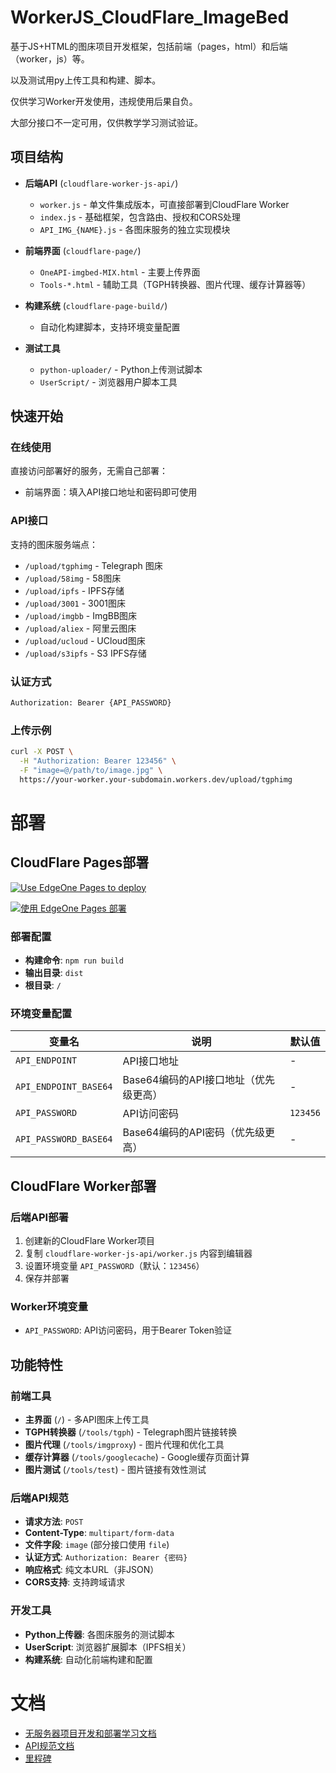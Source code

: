 # WorkerJS_CloudFlare_ImageBed

基于JS+HTML的图床项目开发框架，包括前端（pages，html）和后端（worker，js）等。

以及测试用py上传工具和构建、脚本。

仅供学习Worker开发使用，违规使用后果自负。

大部分接口不一定可用，仅供教学学习测试验证。

## 项目结构

- **后端API** (`cloudflare-worker-js-api/`)
  - `worker.js` - 单文件集成版本，可直接部署到CloudFlare Worker
  - `index.js` - 基础框架，包含路由、授权和CORS处理
  - `API_IMG_{NAME}.js` - 各图床服务的独立实现模块

- **前端界面** (`cloudflare-page/`)
  - `OneAPI-imgbed-MIX.html` - 主要上传界面
  - `Tools-*.html` - 辅助工具（TGPH转换器、图片代理、缓存计算器等）

- **构建系统** (`cloudflare-page-build/`)
  - 自动化构建脚本，支持环境变量配置

- **测试工具**
  - `python-uploader/` - Python上传测试脚本
  - `UserScript/` - 浏览器用户脚本工具

## 快速开始

### 在线使用
直接访问部署好的服务，无需自己部署：
- 前端界面：填入API接口地址和密码即可使用

### API接口
支持的图床服务端点：
- `/upload/tgphimg` - Telegraph 图床
- `/upload/58img` - 58图床
- `/upload/ipfs` - IPFS存储
- `/upload/3001` - 3001图床
- `/upload/imgbb` - ImgBB图床
- `/upload/aliex` - 阿里云图床
- `/upload/ucloud` - UCloud图床
- `/upload/s3ipfs` - S3 IPFS存储

### 认证方式
```bash
Authorization: Bearer {API_PASSWORD}
```

### 上传示例
```bash
curl -X POST \
  -H "Authorization: Bearer 123456" \
  -F "image=@/path/to/image.jpg" \
  https://your-worker.your-subdomain.workers.dev/upload/tgphimg
```

# 部署

## CloudFlare Pages部署

[![Use EdgeOne Pages to deploy](https://cdnstatic.tencentcs.com/edgeone/pages/deploy.svg)](https://edgeone.ai/pages/new?repository-url=https%3A%2F%2Fgithub.com%2FBlueSkyXN%2FWorkerJS_CloudFlare_ImageBed%2F&project-name=WorkerJS-ImageBed&install-command=npm%20install&build-command=npm%20run%20build&output-directory=dist)

[![使用 EdgeOne Pages 部署](https://cdnstatic.tencentcs.com/edgeone/pages/deploy.svg)](https://console.cloud.tencent.com/edgeone/pages/new?repository-url=https%3A%2F%2Fgithub.com%2FBlueSkyXN%2FWorkerJS_CloudFlare_ImageBed%2F&project-name=WorkerJS-ImageBed&install-command=npm%20install&build-command=npm%20run%20build&output-directory=dist)

### 部署配置
- **构建命令**: `npm run build`
- **输出目录**: `dist`
- **根目录**: `/`

### 环境变量配置
| 变量名 | 说明 | 默认值 |
|--------|------|--------|
| `API_ENDPOINT` | API接口地址 | - |
| `API_ENDPOINT_BASE64` | Base64编码的API接口地址（优先级更高） | - |
| `API_PASSWORD` | API访问密码 | `123456` |
| `API_PASSWORD_BASE64` | Base64编码的API密码（优先级更高） | - |

## CloudFlare Worker部署

### 后端API部署
1. 创建新的CloudFlare Worker项目
2. 复制 `cloudflare-worker-js-api/worker.js` 内容到编辑器
3. 设置环境变量 `API_PASSWORD`（默认：`123456`）
4. 保存并部署

### Worker环境变量
- `API_PASSWORD`: API访问密码，用于Bearer Token验证

## 功能特性

### 前端工具
- **主界面** (`/`) - 多API图床上传工具
- **TGPH转换器** (`/tools/tgph`) - Telegraph图片链接转换
- **图片代理** (`/tools/imgproxy`) - 图片代理和优化工具  
- **缓存计算器** (`/tools/googlecache`) - Google缓存页面计算
- **图片测试** (`/tools/test`) - 图片链接有效性测试

### 后端API规范
- **请求方法**: `POST`
- **Content-Type**: `multipart/form-data`
- **文件字段**: `image` (部分接口使用 `file`)
- **认证方式**: `Authorization: Bearer {密码}`
- **响应格式**: 纯文本URL（非JSON）
- **CORS支持**: 支持跨域请求

### 开发工具
- **Python上传器**: 各图床服务的测试脚本
- **UserScript**: 浏览器扩展脚本（IPFS相关）
- **构建系统**: 自动化前端构建和配置

# 文档

- [无服务器项目开发和部署学习文档](https://github.com/BlueSkyXN/WorkerJS_CloudFlare_ImageBed/blob/main/docs/Serverless.md)
- [API规范文档](https://github.com/BlueSkyXN/WorkerJS_CloudFlare_ImageBed/blob/main/docs/WorkerAPI-STD.md)
- [里程碑](https://github.com/BlueSkyXN/WorkerJS_CloudFlare_ImageBed/blob/main/docs/History.md)
